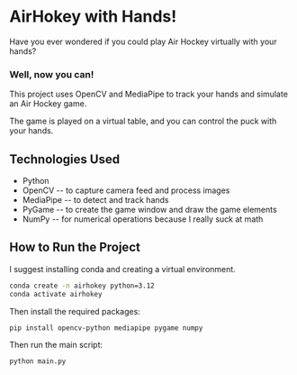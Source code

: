 # AirHokey with Hands!

Have you ever wondered if you could play Air Hockey virtually with your hands?  
### Well, now you can!
This project uses OpenCV and MediaPipe to track your hands and simulate an Air Hockey game.

The game is played on a virtual table, and you can control the puck with your hands.

## Technologies Used
- Python
- OpenCV  -- to capture camera feed and process images
- MediaPipe -- to detect and track hands
- PyGame -- to create the game window and draw the game elements
- NumPy -- for numerical operations because I really suck at math

## How to Run the Project
I suggest installing conda and creating a virtual environment.
```bash
conda create -n airhokey python=3.12
conda activate airhokey
```
Then install the required packages:
```bash
pip install opencv-python mediapipe pygame numpy
```
Then run the main script:
```bash
python main.py
```
